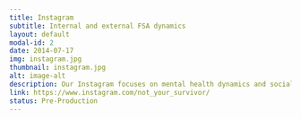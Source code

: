 ```yaml
---
title: Instagram
subtitle: Internal and external FSA dynamics 
layout: default
modal-id: 2
date: 2014-07-17
img: instagram.jpg
thumbnail: instagram.jpg
alt: image-alt
description: Our Instagram focuses on mental health dynamics and social aspects of FSA.
link: https://www.instagram.com/not_your_survivor/
status: Pre-Production
---
```

